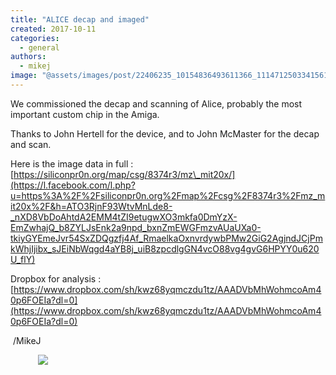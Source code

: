 ```yaml
---
title: "ALICE decap and imaged"
created: 2017-10-11
categories: 
  - general
authors: 
  - mikej
image: "@assets/images/post/22406235_10154836493611366_111471250334156113_n.jpg"
---
```


We commissioned the decap and scanning of Alice, probably the most important custom chip in the Amiga.

Thanks to John Hertell for the device, and to John McMaster for the decap and scan.

Here is the image data in full : [https://siliconpr0n.org/map/csg/8374r3/mz\_mit20x/](https://l.facebook.com/l.php?u=https%3A%2F%2Fsiliconpr0n.org%2Fmap%2Fcsg%2F8374r3%2Fmz_mit20x%2F&h=ATO3RjnF93WtvMnLde8-_nXD8VbDoAhtdA2EMM4tZI9etugwXO3mkfa0DmYzX-EmZwhajQ_b8ZYLJsEnk2a9npd_bxnZmEWGFmzvAUaUXa0-tkiyGYEmeJvr54SxZDQgzfj4Af_RmaelkaOxnvrdywbPMw2GiG2AgjndJCjPmkWhjIjibx_sJEiNbWqgd4aYB8j_uiB8zpcdlgGN4vcO88vg4gvG6HPYY0u620U_flY)

Dropbox for analysis : [https://www.dropbox.com/sh/kwz68yqmczdu1tz/AAADVbMhWohmcoAm40p6FOEIa?dl=0](https://www.dropbox.com/sh/kwz68yqmczdu1tz/AAADVbMhWohmcoAm40p6FOEIa?dl=0)

 /MikeJ

<figure>

 ![](@assets/images/post/22406235_10154836493611366_111471250334156113_n.jpg)

</figure>